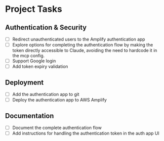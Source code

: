 # Project Tasks

## Authentication & Security

- [ ] Redirect unauthenticated users to the Amplify authentication app
- [ ] Explore options for completing the authentication flow by making the token directly accessible to Claude, avoiding the need to hardcode it in the mcp config.
- [ ] Support Google login
- [ ] Add token expiry validation

## Deployment

- [ ] Add the authentication app to git
- [ ] Deploy the authentication app to AWS Amplify

## Documentation

- [ ] Document the complete authentication flow
- [ ] Add instructions for handling the authentication token in the auth app UI
